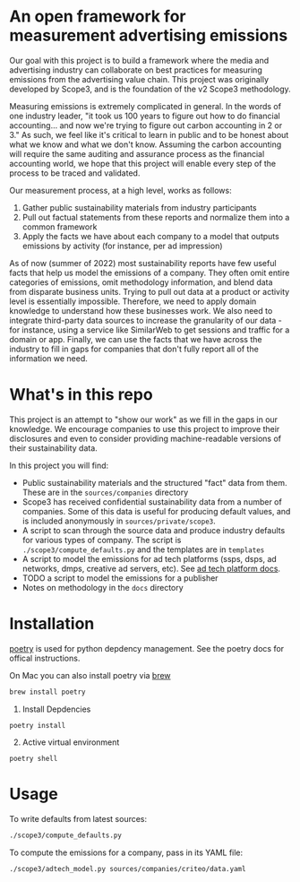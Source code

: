 # An open framework for measurement advertising emissions
Our goal with this project is to build a framework where the media and advertising industry can collaborate on best practices for measuring emissions from the advertising value chain. This project was originally developed by Scope3, and is the foundation of the v2 Scope3 methodology.

Measuring emissions is extremely complicated in general. In the words of one industry leader, "it took us 100 years to figure out how to do financial accounting... and now we're trying to figure out carbon accounting in 2 or 3." As such, we feel like it's critical to learn in public and to be honest about what we know and what we don't know. Assuming the carbon accounting will require the same auditing and assurance process as the financial accounting world, we hope that this project will enable every step of the process to be traced and validated.

Our measurement process, at a high level, works as follows:
1. Gather public sustainability materials from industry participants
2. Pull out factual statements from these reports and normalize them into a common framework
3. Apply the facts we have about each company to a model that outputs emissions by activity (for instance, per ad impression)

As of now (summer of 2022) most sustainability reports have few useful facts that help us model the emissions of a company. They often omit entire categories of emissions, omit methodology information, and blend data from disparate business units. Trying to pull out data at a product or activity level is essentially impossible. Therefore, we need to apply domain knowledge to understand how these businesses work. We also need to integrate third-party data sources to increase the granularity of our data - for instance, using a service like SimilarWeb to get sessions and traffic for a domain or app. Finally, we can use the facts that we have across the industry to fill in gaps for companies that don't fully report all of the information we need.

# What's in this repo
This project is an attempt to "show our work" as we fill in the gaps in our knowledge. We encourage companies to use this project to improve their disclosures and even to consider providing machine-readable versions of their sustainability data.

In this project you will find:
- Public sustainability materials and the structured "fact" data from them. These are in the `sources/companies` directory
- Scope3 has received confidential sustainability data from a number of companies. Some of this data is useful for producing default values, and is included anonymously in `sources/private/scope3`.
- A script to scan through the source data and produce industry defaults for various types of company. The script is `./scope3/compute_defaults.py` and the templates are in `templates`
- A script to model the emissions for ad tech platforms (ssps, dsps, ad networks, dmps, creative ad servers, etc). See [ad tech platform docs](docs/adTechModel.md).
- TODO a script to model the emissions for a publisher
- Notes on methodology in the `docs` directory

# Installation

[poetry](https://python-poetry.org/docs/) is used for python depdency management. See the poetry docs for offical instructions.

On Mac you can also install poetry via [brew](https://brew.sh/) 
```sh
brew install poetry
```

1. Install Depdencies
```
poetry install
```

2. Active virtual environment
```
poetry shell
```

# Usage
To write defaults from latest sources:
```sh
./scope3/compute_defaults.py
```

To compute the emissions for a company, pass in its YAML file:
```sh
./scope3/adtech_model.py sources/companies/criteo/data.yaml
```